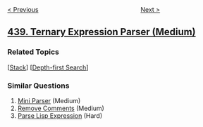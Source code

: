 <!--|This file generated by command(leetcode description); DO NOT EDIT.    |-->
<!--+----------------------------------------------------------------------+-->
<!--|@author    openset <openset.wang@gmail.com>                           |-->
<!--|@link      https://github.com/openset                                 |-->
<!--|@home      https://github.com/openset/leetcode                        |-->
<!--+----------------------------------------------------------------------+-->

[< Previous](https://github.com/openset/leetcode/tree/master/problems/find-all-anagrams-in-a-string "Find All Anagrams in a String")
　　　　　　　　　　　　　　　　
[Next >](https://github.com/openset/leetcode/tree/master/problems/k-th-smallest-in-lexicographical-order "K-th Smallest in Lexicographical Order")

## [439. Ternary Expression Parser (Medium)](https://leetcode.com/problems/ternary-expression-parser "三元表达式解析器")



### Related Topics
  [[Stack](https://github.com/openset/leetcode/tree/master/tag/stack/README.md)]
  [[Depth-first Search](https://github.com/openset/leetcode/tree/master/tag/depth-first-search/README.md)]

### Similar Questions
  1. [Mini Parser](https://github.com/openset/leetcode/tree/master/problems/mini-parser) (Medium)
  1. [Remove Comments](https://github.com/openset/leetcode/tree/master/problems/remove-comments) (Medium)
  1. [Parse Lisp Expression](https://github.com/openset/leetcode/tree/master/problems/parse-lisp-expression) (Hard)
